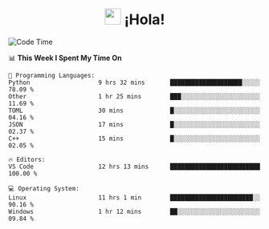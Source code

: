 <div align="center"><h1><img src="https://github.com/blackcater/blackcater/raw/main/images/Hi.gif" height="32"/> ¡Hola!</h1>
</div>

<!--START_SECTION:waka-->
![Code Time](http://img.shields.io/badge/Code%20Time-619%20hrs%2049%20mins-blue)

📊 **This Week I Spent My Time On** 

```text
💬 Programming Languages: 
Python                   9 hrs 32 mins       ████████████████████░░░░░   78.09 % 
Other                    1 hr 25 mins        ███░░░░░░░░░░░░░░░░░░░░░░   11.69 % 
TOML                     30 mins             █░░░░░░░░░░░░░░░░░░░░░░░░   04.16 % 
JSON                     17 mins             █░░░░░░░░░░░░░░░░░░░░░░░░   02.37 % 
C++                      15 mins             █░░░░░░░░░░░░░░░░░░░░░░░░   02.05 % 

🔥 Editors: 
VS Code                  12 hrs 13 mins      █████████████████████████   100.00 % 

💻 Operating System: 
Linux                    11 hrs 1 min        ███████████████████████░░   90.16 % 
Windows                  1 hr 12 mins        ██░░░░░░░░░░░░░░░░░░░░░░░   09.84 % 
```


<!--END_SECTION:waka-->